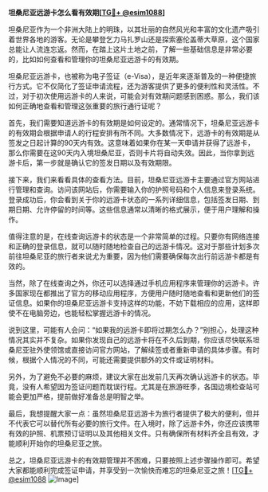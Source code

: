 **坦桑尼亚远游卡怎么看有效期[[TG💪+ @esim1088](https://t.me/s/esim1088)]**

坦桑尼亚作为一个非洲大陆上的明珠，以其壮丽的自然风光和丰富的文化遗产吸引着世界各地的游客。无论是攀登乞力马扎罗山还是探索塞伦盖蒂大草原，这个国家总能让人流连忘返。然而，在踏上这片土地之前，了解一些基础信息是非常必要的，比如如何查看和管理你的坦桑尼亚远游卡的有效期。

坦桑尼亚远游卡，也被称为电子签证（e-Visa），是近年来逐渐普及的一种便捷旅行方式。它不仅简化了签证申请流程，还为游客提供了更多的便利性和灵活性。不过，对于初次使用远游卡的人来说，可能会对有效期问题感到困惑。那么，我们该如何正确地查看和管理这张重要的旅行通行证呢？

首先，我们需要知道远游卡的有效期是如何设定的。通常情况下，坦桑尼亚远游卡的有效期会根据申请人的行程安排有所不同。大多数情况下，远游卡的有效期是从签发之日起计算的90天内有效。这意味着如果你在某一天申请并获得了远游卡，那么你需要在这90天内入境坦桑尼亚，否则卡片将自动失效。因此，当你拿到远游卡后，第一步就是确认它的签发日期以及有效期限。

接下来，我们来看看具体的查看方法。目前，坦桑尼亚远游卡主要通过官方网站进行管理和查询。访问该网站后，你需要输入你的护照号码和个人信息来登录系统。登录成功后，你会看到关于你的远游卡状态的一系列详细信息，包括签发日期、到期日期、允许停留的时间等。这些信息通常以清晰的格式展示，便于用户理解和操作。

值得注意的是，在线查询远游卡的状态是一个非常简单的过程。只要你有网络连接和正确的登录信息，就可以随时随地检查自己的远游卡情况。这对于那些计划多次前往坦桑尼亚的旅行者来说尤为重要，因为他们需要确保每次出行前远游卡都是有效的。

当然，除了在线查询之外，你还可以选择通过手机应用程序来管理你的远游卡。许多国家现在都推出了官方的移动应用程序，方便用户随时随地查看和更新他们的签证信息。如果你的坦桑尼亚远游卡支持这样的功能，不妨下载相应的应用，这样即使不在电脑旁边，也能轻松掌握远游卡的情况。

说到这里，可能有人会问：“如果我的远游卡即将过期怎么办？”别担心，处理这种情况其实并不复杂。如果你发现自己的远游卡将在不久后到期，你应该尽快联系坦桑尼亚驻外使领馆或直接访问官方网站，了解续签或者重新申请的具体步骤。有时候，根据个人情况的不同，可能还需要提供额外的文件或证明材料。

另外，为了避免不必要的麻烦，建议大家在出发前几天再次确认远游卡的状态。毕竟，没有人希望因为签证问题而耽误行程。尤其是在旅游旺季，各国边境检查站可能会更加严格，提前做好准备总是明智之举。

最后，我想提醒大家一点：虽然坦桑尼亚远游卡为旅行者提供了极大的便利，但并不代表它可以替代所有必要的旅行文件。在入境时，除了远游卡外，你还应该携带有效的护照、机票预订证明以及其他相关文件。只有确保所有材料齐全且有效，才能顺利开始你的坦桑尼亚之旅。

总之，坦桑尼亚远游卡的有效期管理并不困难，只要按照上述步骤操作即可。希望大家都能顺利完成签证申请，并享受到一次愉快而难忘的坦桑尼亚之旅！[[TG💪+ @esim1088](https://t.me/s/esim1088) ![Image](https://i.postimg.cc/4NQfJmqS/Snipaste-2025-05-13-00-14-12.png)]
